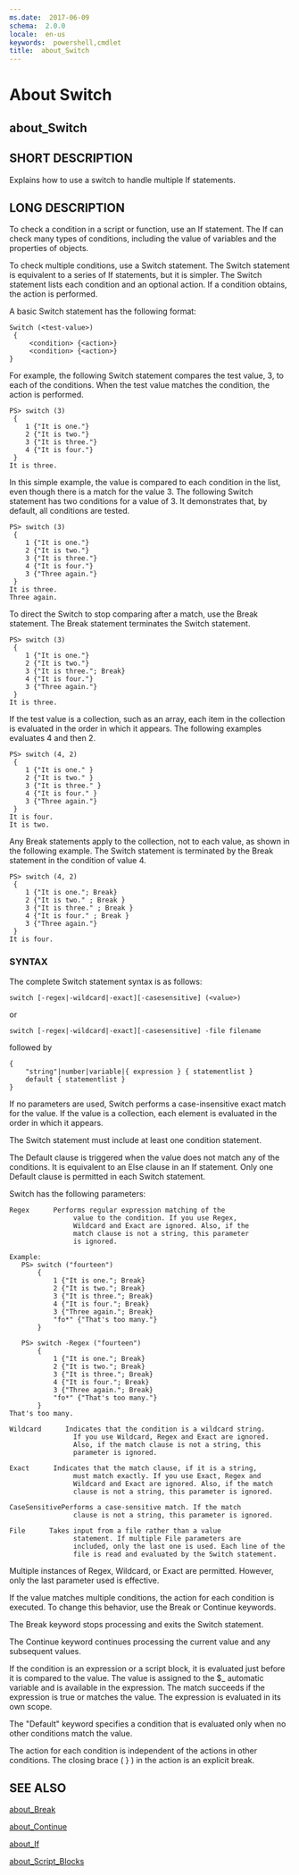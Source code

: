 ```yaml
---
ms.date:  2017-06-09
schema:  2.0.0
locale:  en-us
keywords:  powershell,cmdlet
title:  about_Switch
---
```


# About Switch
## about_Switch


## SHORT DESCRIPTION
Explains how to use a switch to handle multiple If statements.


## LONG DESCRIPTION
To check a condition in a script or function, use an If statement. The If can check many types of conditions, including the value of variables and the properties of objects.

To check multiple conditions, use a Switch statement. The Switch statement is equivalent to a series of If statements, but it is simpler. The Switch statement lists each condition and an optional action. If a condition obtains, the action is performed.

A basic Switch statement has the following format:


```
Switch (<test-value>)  
 {  
     <condition> {<action>}  
     <condition> {<action>}  
}
```


For example, the following Switch statement compares the test value, 3, to each of the conditions. When the test value matches the condition, the action is performed.


```
PS> switch (3)   
 {  
    1 {"It is one."}  
    2 {"It is two."}  
    3 {"It is three."}  
    4 {"It is four."}  
 }   
It is three.
```


In this simple example, the value is compared to each condition in the list, even though there is a match for the value 3. The following Switch statement has two conditions for a value of 3. It demonstrates that, by default, all conditions are tested.


```
PS> switch (3)   
 {  
    1 {"It is one."}  
    2 {"It is two."}  
    3 {"It is three."}  
    4 {"It is four."}  
    3 {"Three again."}  
 }   
It is three.  
Three again.
```


To direct the Switch to stop comparing after a match, use the Break statement. The Break statement terminates the Switch statement.


```
PS> switch (3)   
 {  
    1 {"It is one."}  
    2 {"It is two."}  
    3 {"It is three."; Break}  
    4 {"It is four."}  
    3 {"Three again."}  
 }   
It is three.
```


If the test value is a collection, such as an array, each item in the collection is evaluated in the order in which it appears. The following examples evaluates 4 and then 2.


```
PS> switch (4, 2)   
 {  
    1 {"It is one." }  
    2 {"It is two." }  
    3 {"It is three." }  
    4 {"It is four." }  
    3 {"Three again."}  
 }   
It is four.  
It is two.
```


Any Break statements apply to the collection, not to each value, as shown in the following example. The Switch statement is terminated by the Break statement in the condition of value 4.


```
PS> switch (4, 2)   
 {  
    1 {"It is one."; Break}  
    2 {"It is two." ; Break }  
    3 {"It is three." ; Break }  
    4 {"It is four." ; Break }  
    3 {"Three again."}  
 }   
It is four.
```



### SYNTAX
The complete Switch statement syntax is as follows:


```
switch [-regex|-wildcard|-exact][-casesensitive] (<value>)
```


or


```
switch [-regex|-wildcard|-exact][-casesensitive] -file filename
```


followed by


```
{   
    "string"|number|variable|{ expression } { statementlist }  
    default { statementlist }   
}
```


If no parameters are used, Switch performs a case-insensitive exact match for the value. If the value is a collection, each element is evaluated in the order in which it appears.

The Switch statement must include at least one condition statement.

The Default clause is triggered when the value does not match any of the conditions. It is equivalent to an Else clause in an If statement. Only one Default clause is permitted in each Switch statement.

Switch has the following parameters:


```
Regex      Performs regular expression matching of the   
                value to the condition. If you use Regex,  
                Wildcard and Exact are ignored. Also, if the   
                match clause is not a string, this parameter   
                is ignored.
```



```
Example:  
   PS> switch ("fourteen")   
       {  
           1 {"It is one."; Break}  
           2 {"It is two."; Break}  
           3 {"It is three."; Break}  
           4 {"It is four."; Break}  
           3 {"Three again."; Break}  
           "fo*" {"That's too many."}  
       }   
  
   PS> switch -Regex ("fourteen")   
       {  
           1 {"It is one."; Break}  
           2 {"It is two."; Break}  
           3 {"It is three."; Break}  
           4 {"It is four."; Break}  
           3 {"Three again."; Break}  
           "fo*" {"That's too many."}  
       }  
That's too many.
```



```
Wildcard      Indicates that the condition is a wildcard string.   
                If you use Wildcard, Regex and Exact are ignored.   
                Also, if the match clause is not a string, this   
                parameter is ignored.  
  
Exact      Indicates that the match clause, if it is a string,   
                must match exactly. If you use Exact, Regex and   
                Wildcard and Exact are ignored. Also, if the match   
                clause is not a string, this parameter is ignored.  
  
CaseSensitivePerforms a case-sensitive match. If the match   
                clause is not a string, this parameter is ignored.  
  
File      Takes input from a file rather than a value   
                statement. If multiple File parameters are   
                included, only the last one is used. Each line of the   
                file is read and evaluated by the Switch statement.
```


Multiple instances of Regex, Wildcard, or Exact are permitted. However, only the last parameter used is effective.

If the value matches multiple conditions, the action for each condition is executed. To change this behavior, use the Break or Continue keywords.

The Break keyword stops processing and exits the Switch statement.

The Continue keyword continues processing the current value and any subsequent values.

If the condition is an expression or a script block, it is evaluated just before it is compared to the value. The value is assigned to the $_ automatic variable and is available in the expression. The match succeeds if the expression is true or matches the value. The expression is evaluated in its own scope.

The "Default" keyword specifies a condition that is evaluated only when no other conditions match the value.

The action for each condition is independent of the actions in other conditions. The closing brace ( } ) in the action is an explicit break.


## SEE ALSO

[about_Break](about_Break.md)

[about_Continue](about_Continue.md)

[about_If](about_If.md)

[about_Script_Blocks](about_Script_Blocks.md)

